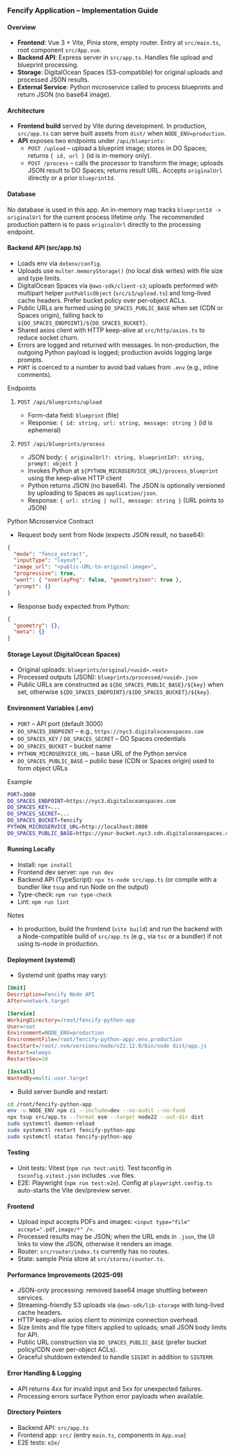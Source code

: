 ### Fencify Application – Implementation Guide

#### Overview

- **Frontend**: Vue 3 + Vite, Pinia store, empty router. Entry at `src/main.ts`, root component `src/App.vue`.
- **Backend API**: Express server in `src/app.ts`. Handles file upload and blueprint processing.
- **Storage**: DigitalOcean Spaces (S3-compatible) for original uploads and processed JSON results.
- **External Service**: Python microservice called to process blueprints and return JSON (no base64 image).

#### Architecture

- **Frontend build** served by Vite during development. In production, `src/app.ts` can serve built assets from `dist/` when `NODE_ENV=production`.
- **API** exposes two endpoints under `/api/blueprints`:
  - `POST /upload` – upload a blueprint image; stores in DO Spaces; returns `{ id, url }` (id is in-memory only).
  - `POST /process` – calls the processor to transform the image; uploads JSON result to DO Spaces; returns result URL. Accepts `originalUrl` directly or a prior `blueprintId`.

#### Database

No database is used in this app. An in-memory map tracks `blueprintId -> originalUrl` for the current process lifetime only. The recommended production pattern is to pass `originalUrl` directly to the processing endpoint.

#### Backend API (src/app.ts)

- Loads env via `dotenv/config`.
- Uploads use `multer.memoryStorage()` (no local disk writes) with file size and type limits.
- DigitalOcean Spaces via `@aws-sdk/client-s3`; uploads performed with multipart helper `putPublicObject` (`src/s3/upload.ts`) and long-lived cache headers. Prefer bucket policy over per-object ACLs.
- Public URLs are formed using `DO_SPACES_PUBLIC_BASE` when set (CDN or Spaces origin), falling back to `${DO_SPACES_ENDPOINT}/${DO_SPACES_BUCKET}`.
- Shared axios client with HTTP keep-alive at `src/http/axios.ts` to reduce socket churn.
- Errors are logged and returned with messages. In non-production, the outgoing Python payload is logged; production avoids logging large prompts.
- `PORT` is coerced to a number to avoid bad values from `.env` (e.g., inline comments).

Endpoints

1. `POST /api/blueprints/upload`
   - Form-data field: `blueprint` (file)
   - Response: `{ id: string, url: string, message: string }` (id is ephemeral)

2. `POST /api/blueprints/process`
   - JSON body: `{ originalUrl?: string, blueprintId?: string, prompt: object }`
   - Invokes Python at `${PYTHON_MICROSERVICE_URL}/process_blueprint` using the keep-alive HTTP client
   - Python returns JSON (no base64). The JSON is optionally versioned by uploading to Spaces as `application/json`.
   - Response: `{ url: string | null, message: string }` (URL points to JSON)

Python Microservice Contract

- Request body sent from Node (expects JSON result, no base64):

```json
{
  "mode": "fence_extract",
  "inputType": "layout",
  "image_url": "<public-URL-to-original-image>",
  "progressive": true,
  "want": { "overlayPng": false, "geometryJson": true },
  "prompt": {}
}
```

- Response body expected from Python:

```json
{
  "geometry": {},
  "meta": {}
}
```

#### Storage Layout (DigitalOcean Spaces)

- Original uploads: `blueprints/original/<uuid>.<ext>`
- Processed outputs (JSON): `blueprints/processed/<uuid>.json`
- Public URLs are constructed as `${DO_SPACES_PUBLIC_BASE}/${key}` when set, otherwise `${DO_SPACES_ENDPOINT}/${DO_SPACES_BUCKET}/${key}`.

#### Environment Variables (.env)

- `PORT` – API port (default 3000)
- `DO_SPACES_ENDPOINT` – e.g., `https://nyc3.digitaloceanspaces.com`
- `DO_SPACES_KEY` / `DO_SPACES_SECRET` – DO Spaces credentials
- `DO_SPACES_BUCKET` – bucket name
- `PYTHON_MICROSERVICE_URL` – base URL of the Python service
- `DO_SPACES_PUBLIC_BASE` – public base (CDN or Spaces origin) used to form object URLs

Example

```bash
PORT=3000
DO_SPACES_ENDPOINT=https://nyc3.digitaloceanspaces.com
DO_SPACES_KEY=...
DO_SPACES_SECRET=...
DO_SPACES_BUCKET=fencify
PYTHON_MICROSERVICE_URL=http://localhost:8000
DO_SPACES_PUBLIC_BASE=https://your-bucket.nyc3.cdn.digitaloceanspaces.com
```

#### Running Locally

- Install: `npm install`
- Frontend dev server: `npm run dev`
- Backend API (TypeScript): `npx ts-node src/app.ts` (or compile with a bundler like `tsup` and run Node on the output)
- Type-check: `npm run type-check`
- Lint: `npm run lint`

Notes

- In production, build the frontend (`vite build`) and run the backend with a Node-compatible build of `src/app.ts` (e.g., via `tsc` or a bundler) if not using ts-node in production.

#### Deployment (systemd)

- Systemd unit (paths may vary):

```ini
[Unit]
Description=Fencify Node API
After=network.target

[Service]
WorkingDirectory=/root/fencify-python-app
User=root
Environment=NODE_ENV=production
EnvironmentFile=/root/fencify-python-app/.env.production
ExecStart=/root/.nvm/versions/node/v22.12.0/bin/node dist/app.js
Restart=always
RestartSec=10

[Install]
WantedBy=multi-user.target
```

- Build server bundle and restart:

```bash
cd /root/fencify-python-app
env -u NODE_ENV npm ci --include=dev --no-audit --no-fund
npx tsup src/app.ts --format esm --target node22 --out-dir dist
sudo systemctl daemon-reload
sudo systemctl restart fencify-python-app
sudo systemctl status fencify-python-app
```

#### Testing

- Unit tests: Vitest (`npm run test:unit`). Test tsconfig in `tsconfig.vitest.json` includes `.vue` files.
- E2E: Playwright (`npm run test:e2e`). Config at `playwright.config.ts` auto-starts the Vite dev/preview server.

#### Frontend

- Upload input accepts PDFs and images: `<input type="file" accept=".pdf,image/*" />`.
- Processed results may be JSON; when the URL ends in `.json`, the UI links to view the JSON, otherwise it renders an image.
- Router: `src/router/index.ts` currently has no routes.
- State: sample Pinia store at `src/stores/counter.ts`.

#### Performance Improvements (2025-09)

- JSON-only processing: removed base64 image shuttling between services.
- Streaming-friendly S3 uploads via `@aws-sdk/lib-storage` with long-lived cache headers.
- HTTP keep-alive axios client to minimize connection overhead.
- Size limits and file type filters applied to uploads; small JSON body limits for API.
- Public URL construction via `DO_SPACES_PUBLIC_BASE` (prefer bucket policy/CDN over per-object ACLs).
- Graceful shutdown extended to handle `SIGINT` in addition to `SIGTERM`.

#### Error Handling & Logging

- API returns 4xx for invalid input and 5xx for unexpected failures.
- Processing errors surface Python error payloads when available.

#### Directory Pointers

- Backend API: `src/app.ts`
- Frontend app: `src/` (entry `main.ts`, components in `App.vue`)
- E2E tests: `e2e/`
